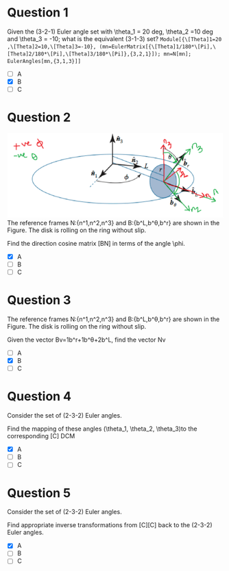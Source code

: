 # Question 1
Given the (3-2-1) Euler angle set with \theta_1 = 20 deg, \theta_2 =10 deg and \theta_3 = -10; 
what is the equivalent (3-1-3) set?
`Module[{\[Theta]1=20 ,\[Theta]2=10,\[Theta]3=-10},
(mn=EulerMatrix[{\[Theta]1/180*\[Pi],\[Theta]2/180*\[Pi],\[Theta]3/180*\[Pi]},{3,2,1}]);
mn=N[mn];
EulerAngles[mn,{3,1,3}]]`
- [ ] A
- [x] B
- [ ] C
# Question 2
![alt text](Fig1Q7.png)
The reference frames N:{n^1,n^2,n^3} and B:{b^L,b^θ,b^r} are shown in the Figure. The disk is rolling on the ring without slip.

Find the direction cosine matrix [BN] in terms of the angle \phi.
- [x] A
- [ ] B
- [ ] C

# Question 3
The reference frames N:{n^1,n^2,n^3} and B:{b^L,b^θ,b^r} are shown in the Figure. The disk is rolling on the ring without slip.

Given the vector Bv=1b^r+1b^θ+2b^L, find the vector Nv
- [ ] A
- [x] B
- [ ] C

# Question 4
Consider the set of (2-3-2) Euler angles.

Find the mapping of these angles (\theta_1, \theta_2, \theta_3)to the corresponding [C] DCM
- [x] A
- [ ] B
- [ ] C

# Question 5
Consider the set of (2-3-2) Euler angles.

Find appropriate inverse transformations from [C][C] back to the (2-3-2) Euler angles.
- [x] A
- [ ] B
- [ ] C
